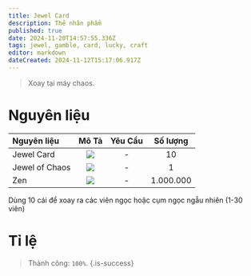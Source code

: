 ```yaml
---
title: Jewel Card
description: Thẻ nhân phẩm
published: true
date: 2024-11-20T14:57:55.336Z
tags: jewel, gamble, card, lucky, craft
editor: markdown
dateCreated: 2024-11-12T15:17:06.917Z
---
```


> Xoay tại máy chaos.

# Nguyên liệu

| Nguyên liệu | Mô Tả | Yêu Cầu | Số lượng |
|:------------|:----:|:--------:|:---------:|
| Jewel Card | ![](https://mu0rs.com/item_images/14/146.gif) | - | 10 |
| Jewel of Chaos | ![](https://mu0rs.com/item_images/12/15.gif) | - | 1 |
| Zen | ![](https://mu0rs.com/item_images/14/15.gif) | - | 1.000.000 |

Dùng 10 cái để xoay ra các viên ngọc hoặc cụm ngọc ngẫu nhiên (1-30 viên)

# Tỉ lệ

> Thành công: `100%`.
{.is-success}